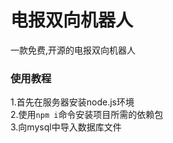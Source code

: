 # 电报双向机器人
一款免费,开源的电报双向机器人
### 使用教程
1.首先在服务器安装node.js环境<br>
2.使用`npm i`命令安装项目所需的依赖包<br>
3.向mysql中导入数据库文件<br>

